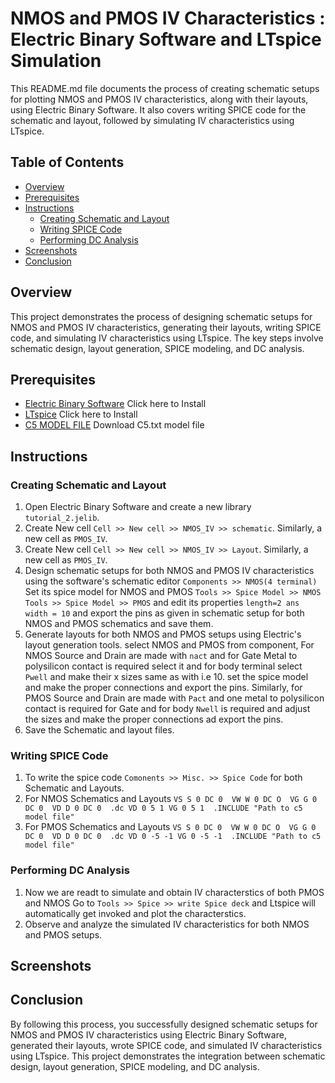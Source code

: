 
# NMOS and PMOS IV Characteristics : Electric Binary Software and LTspice Simulation

This README.md file documents the process of creating schematic setups for plotting NMOS and PMOS IV characteristics, along with their layouts, using Electric Binary Software. It also covers writing SPICE code for the schematic and layout, followed by simulating IV characteristics using LTspice.

## Table of Contents
- [Overview](#overview)
- [Prerequisites](#prerequisites)
- [Instructions](#instructions)
  - [Creating Schematic and Layout](#creating-schematic-and-layout)
  - [Writing SPICE Code](#writing-spice-code)
  - [Performing DC Analysis](#performing-dc-analysis)
- [Screenshots](#screenshots)
- [Conclusion](#conclusion)

## Overview
This project demonstrates the process of designing schematic setups for NMOS and PMOS IV characteristics, generating their layouts, writing SPICE code, and simulating IV characteristics using LTspice. The key steps involve schematic design, layout generation, SPICE modeling, and DC analysis.

## Prerequisites
- [Electric Binary Software](https://link-to-electric.com) Click here to Install
- [LTspice](https://www.analog.com/en/design-center/design-tools-and-calculators/simulation-tools/lts.html) Click here to Install
- [C5 MODEL FILE](http://cmosedu.com/videos/electric/tutorial2/C5_models.txt) Download C5.txt model file 

## Instructions

### Creating Schematic and Layout
1. Open Electric Binary Software and create a new library `tutorial_2.jelib`.
2. Create New cell `Cell >> New cell >> NMOS_IV >> schematic`. Similarly, a new cell as `PMOS_IV`.
3. Create New cell `Cell >> New cell >> NMOS_IV >> Layout`. Similarly, a new cell as `PMOS_IV`.
4. Design schematic setups for both NMOS and PMOS IV characteristics using the software's schematic editor `Components >> NMOS(4 terminal) `
    Set its spice model for NMOS and PMOS  `Tools >> Spice Model >> NMOS` `Tools >> Spice Model >> PMOS` and edit its properties `length=2 ans width = 10`
    and export the pins as given in schematic setup for both NMOS and PMOS schematics and save them.
4. Generate layouts for both NMOS and PMOS setups using Electric's layout generation tools.
    select NMOS and PMOS from component, For NMOS Source and Drain are made with `nact` and for Gate Metal to polysilicon contact is required select it        and for body terminal select `Pwell` and make their x sizes same as with i.e 10. set the spice model and make the proper connections and export the        pins. 
    Similarly, for PMOS Source and Drain are made with `Pact` and one metal to polysilicon contact is required for Gate and for body `Nwell` is required       and adjust the sizes and make the proper connections ad export the pins. 
5. Save the Schematic and layout files.

### Writing SPICE Code
1. To write the spice code `Comonents >> Misc. >> Spice Code` for both Schematic and Layouts.
2. For NMOS Schematics and Layouts 
   `VS S 0 DC 0 
    VW W 0 DC O 
    VG G 0 DC 0 
    VD D 0 DC 0 
    .dc VD 0 5 1 VG 0 5 1 
    .INCLUDE "Path to c5 model file" `
2. For PMOS Schematics and Layouts 
   `VS S 0 DC 0 
    VW W 0 DC O 
    VG G 0 DC 0 
    VD D 0 DC 0 
    .dc VD 0 -5 -1 VG 0 -5 -1 
    .INCLUDE "Path to c5 model file" `

### Performing DC Analysis
1. Now we are readt to simulate and obtain IV characterstics of both PMOS and NMOS
   Go to `Tools >> Spice >> write Spice deck` and Ltspice will automatically get invoked and plot the characterstics.
5. Observe and analyze the simulated IV characteristics for both NMOS and PMOS setups.

## Screenshots

## Conclusion
By following this process, you successfully designed schematic setups for NMOS and PMOS IV characteristics using Electric Binary Software, generated their layouts, wrote SPICE code, and simulated IV characteristics using LTspice. This project demonstrates the integration between schematic design, layout generation, SPICE modeling, and DC analysis.

